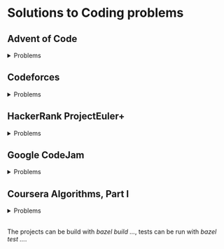 # Solutions to Coding problems

## Advent of Code

<details>
<summary>Problems</summary>

<details>
<summary>2019 (Python)</summary>

* [2019 Day  1: The Tyranny of the Rocket Equation](https://adventofcode.com/2019/day/1)
* [2019 Day  2: 1202 Program Alarm](https://adventofcode.com/2019/day/2)
* [2019 Day  3: Crossed Wires](https://adventofcode.com/2019/day/3)

</details>

<details>
<summary>2020 (C++)</summary>

* [2020 Day  1: Report Repair](https://adventofcode.com/2020/day/1)
* [2020 Day  2: Password Philosophy](https://adventofcode.com/2020/day/2)
* [2020 Day  3: Toboggan Trajectory](https://adventofcode.com/2020/day/3)
* [2020 Day  4: Passport Processing](https://adventofcode.com/2020/day/4)
* [2020 Day  5: Binary Boarding](https://adventofcode.com/2020/day/5)
* [2020 Day  6: Custom Customs](https://adventofcode.com/2020/day/6)
* [2020 Day  7: Handy Haversacks](https://adventofcode.com/2020/day/7)
* [2020 Day  8: Handheld Halting](https://adventofcode.com/2020/day/8)
* [2020 Day  9: Encoding Error](https://adventofcode.com/2020/day/9)
* [2020 Day 10: Adapter Array](https://adventofcode.com/2020/day/10)
* [2020 Day 11: Seating System](https://adventofcode.com/2020/day/11)
* [2020 Day 12: Rain Risk](https://adventofcode.com/2020/day/12)
* [2020 Day 13: Shuttle Search](https://adventofcode.com/2020/day/13)
* [2020 Day 14: Docking Data](https://adventofcode.com/2020/day/14)
* [2020 Day 15: Rambunctious Recitation](https://adventofcode.com/2020/day/15)
* [2020 Day 16: Ticket Translation](https://adventofcode.com/2020/day/16)
* [2020 Day 17: Conway Cubes](https://adventofcode.com/2020/day/17)
* [2020 Day 18: Operation Order](https://adventofcode.com/2020/day/18)
* [2020 Day 19: Monster Messages](https://adventofcode.com/2020/day/19)
* [2020 Day 20: Jurassic Jigsaw](https://adventofcode.com/2020/day/20)
* [2020 Day 21: Allergen Assessment](https://adventofcode.com/2020/day/21)
* [2020 Day 22: Crab Combat](https://adventofcode.com/2020/day/22)
* [2020 Day 23: Crab Cups](https://adventofcode.com/2020/day/23)
* [2020 Day 24: Lobby Layout](https://adventofcode.com/2020/day/24)
* [2020 Day 25: Combo Breaker](https://adventofcode.com/2020/day/25)

</details>
</details>

## Codeforces

<details>
<summary>Problems</summary>

* [1A Theatre Square](https://codeforces.com/problemset/problem/1/A) *1300*
* [2B The Least Round Way](https://codeforces.com/problemset/problem/2/B) *2000*
* [8B Obsession with Robots](https://codeforces.com/problemset/problem/8/B) *1400*
* [20C Dijkstra?](https://codeforces.com/contest/20/problem/C) *1900*
* [69A Physicist](https://codeforces.com/problemset/problem/69/A) *1000*
* [115A Party](https://codeforces.com/contest/115/problem/A) *900*
* [131D Subway](https://codeforces.com/contest/131/problem/D) *1600*
* [132C Logo Turtle](https://codeforces.com/contest/132/problem/C) *1800*
* [217A Ice Skating](https://codeforces.com/contest/217/problem/A) *1000*
* [229B Planets](https://codeforces.com/problemset/problem/229/B) *1700*
* [292B Network Topology](https://codeforces.com/problemset/problem/292/B) *1400*
* [330B Road Construction](https://codeforces.com/problemset/problem/330/B) *1300*
* [437C The Child and Toy](https://codeforces.com/contest/437/problem/C) *1400*
* [500A New Year Transportation](https://codeforces.com/problemset/problem/500/A) *1000*
* [520B Two Buttons](https://codeforces.com/contest/520/problem/B) *1400*
* [522A Reposts](https://codeforces.com/problemset/problem/522/A) *1200*
* [580C Kefa and Park](https://codeforces.com/contest/580/problem/C) *1500*
* [618D Hamiltonian Spanning Tree](https://codeforces.com/problemset/problem/618/D) *2200*
* [688B Lovely Palindromes](https://codeforces.com/contest/688/problem/B) *1000*
* [707B Bakery](https://codeforces.com/problemset/problem/707/B) *1300*
* [793B Igor and his way to work](https://codeforces.com/contest/793/problem/B) *1600*
* [893C Rumor](https://codeforces.com/problemset/problem/893/C) *1300*
* [1020B Badge](https://codeforces.com/problemset/problem/1020/B) *1000*
* [1157D N Problems During K Days](https://codeforces.com/problemset/problem/1157/D) *2100*
* [1244C The Football Season](https://codeforces.com/problemset/problem/1244/C) *1900*
* [1256A Payment Without Change](https://codeforces.com/problemset/problem/1256/A) *1000*
* [1256B Minimize the Permutation](https://codeforces.com/problemset/problem/1256/B) *1400*
* [1256C Platforms Jumping ](https://codeforces.com/problemset/problem/1256/C) *1700*
* [1256E Yet Another Division Into Teams](https://codeforces.com/problemset/problem/1256/E) *2200*
* [1257D Yet Another Monster Killing Problem ](https://codeforces.com/problemset/problem/1257/D) *1700*
* [1257E The Contest](https://codeforces.com/problemset/problem/1257/E) *2000*
* [1313C1 Skyscrapers (easy version)](https://codeforces.com/contest/1313/problem/C1) *1500*
* [1313C2 Skyscrapers (hard version)](https://codeforces.com/contest/1313/problem/C2) *1900*
* [1327B Princesses and Princes](https://codeforces.com/problemset/problem/1327/B) *1200*
* [1360E Polygon](https://codeforces.com/contest/1360/problem/E) *1300*
* [1398C Good Subarrays](https://codeforces.com/problemset/problem/1398/C) *1600*
* [1398D Colored Rectangles](https://codeforces.com/problemset/problem/1398/D) *1800*
* [1418C Mortal Kombat Tower](https://codeforces.com/contest/1418/problem/C) *1500*
* [1424G Years](https://codeforces.com/problemset/problem/1424/G) *1300*
* [1427B Chess Cheater](https://codeforces.com/contest/1427/problem/B) *1400*
* [1428B Belted Rooms](https://codeforces.com/problemset/problem/1428/B) *1200*
* [1455D Sequence and Swaps](https://codeforces.com/contest/1455/problem/D) *1600*
* [1472C Long Jumps](https://codeforces.com/problemset/problem/1472/C) *1100*

</details>

## HackerRank ProjectEuler+

<details>
<summary>Problems</summary>

* [#1 Multiples of 3 and 5](https://www.hackerrank.com/contests/projecteuler/challenges/euler001/problem)
* [#2 Even Fibonacci numbers](https://www.hackerrank.com/contests/projecteuler/challenges/euler002/problem)
* [#3 Largest prime factor](https://www.hackerrank.com/contests/projecteuler/challenges/euler003/problem)
* [#4 Largest palindrome product](https://www.hackerrank.com/contests/projecteuler/challenges/euler004/problem)
* [#5 Smallest multiple](https://www.hackerrank.com/contests/projecteuler/challenges/euler005/problem)
* [#6 Sum square difference](https://www.hackerrank.com/contests/projecteuler/challenges/euler006/problem)
* [#7 10001st prime](https://www.hackerrank.com/contests/projecteuler/challenges/euler007/problem)
* [#8 Largest product in a series](https://www.hackerrank.com/contests/projecteuler/challenges/euler008/problem)
* [#9 Special Pythagorean triplet](https://www.hackerrank.com/contests/projecteuler/challenges/euler009/problem)
* [#10 Summation of primes](https://www.hackerrank.com/contests/projecteuler/challenges/euler010/problem)
* [#11 Largest product in a grid](https://www.hackerrank.com/contests/projecteuler/challenges/euler011/problem)
* [#12 Highly divisible triangular number](https://www.hackerrank.com/contests/projecteuler/challenges/euler012/problem)
* [#13 Large sum](https://www.hackerrank.com/contests/projecteuler/challenges/euler013/problem)
* [#14 Longest Collatz sequence](https://www.hackerrank.com/contests/projecteuler/challenges/euler014/problem)
* [#15 Lattice paths](https://www.hackerrank.com/contests/projecteuler/challenges/euler015/problem)
* [#16 Power digit sum](https://www.hackerrank.com/contests/projecteuler/challenges/euler016/problem)
* [#17 Number to Words](https://www.hackerrank.com/contests/projecteuler/challenges/euler017/problem)
* [#18 Maximum path sum I](https://www.hackerrank.com/contests/projecteuler/challenges/euler018/problem)
* [#19 Counting Sundays](https://www.hackerrank.com/contests/projecteuler/challenges/euler019/problem)
* [#36 Double-base palindromes](https://www.hackerrank.com/contests/projecteuler/challenges/euler036/problem)

</details>

## Google CodeJam

<details>
<summary>Problems</summary>

* [2020 Qualification Round: Vestigium](https://codingcompetitions.withgoogle.com/codejam/round/000000000019fd27/000000000020993c)
* [2020 Qualification Round: Nesting Depth](https://codingcompetitions.withgoogle.com/codejam/round/000000000019fd27/0000000000209a9f)
* [2020 Qualification Round: Parenting Partnering Returns](https://codingcompetitions.withgoogle.com/codejam/round/000000000019fd27/000000000020bdf9)

</details>

## Coursera Algorithms, Part I

<details>
<summary>Problems</summary>

* [Percolation](https://coursera.cs.princeton.edu/algs4/assignments/percolation/specification.php)

</details>
<br>

The projects can be build with *bazel build ...*, tests can be run with *bazel test ...*.
